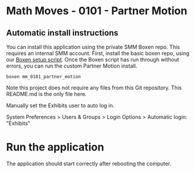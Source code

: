 # Math Moves - 0101 - Partner Motion

## Automatic install instructions

You can install this application using the private SMM Boxen repo. This requires an internal SMM account.
First, install the basic boxen repo, using our [Boxen setup script](https://github.com/scimusmn/boxen-setup). 
Once the Boxen script has run through without errors, you can run the custom Partner Motion install.

    boxen mm_0101_partner_motion
    
Note this project does not require any files from this Git repository. This README.md is the only file here.

Manually set the Exhibits user to auto log in. 

System Preferences > Users & Groups > Login Options > Automatic login: "Exhibits"

# Run the application
The application should start correctly after rebooting the computer.
